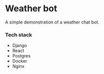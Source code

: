 # Weather bot

A simple demonstration of a weather chat bot.

### Tech stack
- Django
- React
- Postgres
- Docker
- Nginx